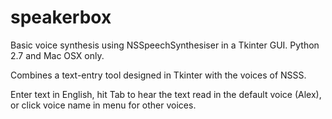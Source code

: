 # speakerbox
Basic voice synthesis using NSSpeechSynthesiser in a Tkinter GUI. Python 2.7 and Mac OSX only.

Combines a text-entry tool designed in Tkinter with the voices of NSSS. 

Enter text in English, hit Tab to hear the text read in the default voice (Alex), or click voice name in menu for other voices.

